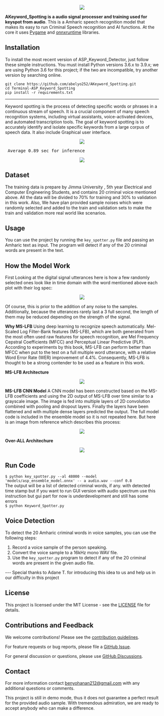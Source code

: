 <p align="center">
  <img src="https://github.com/abelyo252/AKeyword_Spotting/blob/main/image/keyword_spotter_logo.png">
</p>


**AKeyword_Spotting is a audio signal processer and training used for keyspot from audio**.
This is a Amharic speech recognition model that makes its easy to run Criminal Speech recognition and AI functions. At the core it uses [Pygame](https://github.com/pygame) and [onnxruntime](https://github.com/microsoft/onnxruntime) libraries. 


## Installation
To install the most recent version of ASP_Keyword_Detector, just follow these simple instructions. You must install Python versions 3.6.x to 3.9.x; we are using Python 3.6 for this project; if the two are incompatible, try another version by searching online.

`git clone https://github.com/abelyo252/AKeyword_Spotting.git`<br>
`cd Terminal-ASP_Keyword_Spotting`<br>
`pip install -r requirements.txt`<br>

<hr>

<p>Keyword spotting is the process of detecting specific words or phrases in a continuous stream of speech. It is a crucial component of many speech recognition systems, including virtual assistants, voice-activated devices, and automated transcription tools. The goal of keyword spotting is to accurately identify and isolate specific keywords from a large corpus of speech data. It also include Graphical user interface.</p>


<p align="center">
  <img src="https://github.com/abelyo252/AKeyword_Spotting/blob/main/image/results.jpg">
</p>

<pre> Average 0.89 sec for inference</pre>



<p align="center">
  <img src="https://github.com/abelyo252/AKeyword_Spotting/blob/main/image/gui.png">
</p>


## Dataset
The training data is prepare by Jimma University , 5th year Electrical and Computer Engineering Students, and contains 20 criminal voice mentioned above. All the data will be divided to 70% for training and 30% to validation in this work. Also, We have plan provided sample noises which were randomly selected and added to the train and validation sets to make the train and validation more real world like scenarios.


## Usage

You can use the project by running the `key_spotter.py` file and passing an Amharic text as input. The program will detect if any of the 20 criminal words are present in the text.

## How the Model Work

First Looking at the digital signal utterances here is how a few randomly selected ones look like in time domain with the word mentioned above each plot with their log spec:

<p align="center">
  <img  src="https://github.com/abelyo252/AKeyword_Spotting/blob/main/image/raw_audio.png">
</p>

Of course, this is prior to the addition of any noise to the samples. Additionally, because the utterances rarely last a 3 full second, the length of them may be reduced depending on the strength of the signal. 

**Why MS-LFB**
Using deep learning to recognize speech automatically. Mel-Scaled Log Filter-Bank features (MS-LFB), which are both generated from the most often used raw features for speech recognition, are Mel Frequency Cepstral Coefficients (MFCC) and Perceptual Linear Predictive (PLP). According to experiments by this book, MS-LFB can perform better than MFCC when put to the test on a full multiple word utterance, with a relative Word Error Rate (WER) improvement of 4.4%. Consequently, MS-LFB is thought to be a strong contender to be used as a feature in this work.

**MS-LFB Architecture**
<p align="center">
  <img  src="https://github.com/abelyo252/AKeyword_Spotting/blob/main/image/mslfb.png">
</p>

**MS-LFB CNN Model**
A CNN model has been constructed based on the MS-LFB coefficients and using the 2D output of MS-LFB over time similar to a grayscale image. The image is fed into multiple layers of 2D convolution combined with pooling and dropout layers. Finally the layers have been flattened and with multiple dense layers predicted the output. The full model code is included in the ensemble model so it is not repeated here. But here is an image from reference which describes this process:

<p align="center">
  <img src="https://github.com/abelyo252/AKeyword_Spotting/blob/main/image/cnn_model.png">
</p>

**Over-ALL Architechure**
<p align="center">
  <img src="https://github.com/abelyo252/AKeyword_Spotting/blob/main/image/arch.png">
</p>

## Run Code

`$ python key_spotter.py --al 48000 --model 'models/asp_ensemble_model.onnx' -- a audio.wav --conf 0.8`<br>
The output will be a list of detected criminal words, if any. with detected time stamp but if you want to run GUI version with audio spectrum use this instruction but gui part for now is underdevelopment and still has some errors<br>
`$ python Keyword_Spotter.py`


## Voice Detection

To detect the 20 Amharic criminal words in voice samples, you can use the following steps:

1. Record a voice sample of the person speaking.
2. Convert the voice sample to a 16kHz mono WAV file.
3. Use the `key_spotter.py` program to detect if any of the 20 criminal words are present in the given audio file.


--- Special thanks to Adane T. for introducing this idea to us and help us in our difficulty in this project


## License

This project is licensed under the MIT License - see the [LICENSE](LICENSE) file for details.

## Contributions and Feedback

We welcome contributions! Please see the [contribution guidelines](CONTRIBUTING.md).

For feature requests or bug reports, please file a [GitHub Issue](https://github.com/abelyo252/ASP_Keyword_Spotting/issues).

For general discussion or questions, please use [GitHub Discussions](https://github.com/abelyo252/ASP_Keyword_Spotting/discussions).

## Contact

For more information contact [benyohanan212@gmail.com](mailto:benyohanan212@gmail.com) with any additional questions or comments.

<!Notice!>This project is still in demo mode, thus it does not guarantee a perfect result for the provided audio sample. With tremendous admiration, we are ready to accept anybody who can make a difference.
